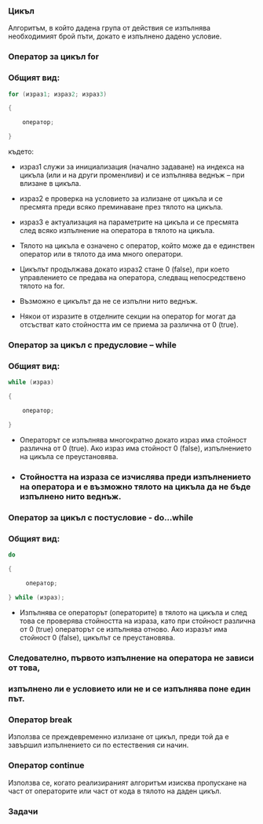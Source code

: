 ### Цикъл


Алгоритъм, в който дадена група от действия се изпълнява необходимият брой пъти, докато е изпълнено дадено условие.

### Оператор за цикъл for

### Общият вид:

```c++
for (израз1; израз2; израз3) 

{

	оператор;

}
```
където:

- израз1 служи за инициализация (начално задаване) на индекса на цикъла (или и на други променливи) и се изпълнява веднъж – при влизане в цикъла.

- израз2 е проверка на условието за излизане от цикъла и се пресмята преди всяко преминаване през тялото на цикъла.

- израз3 е актуализация на параметрите на цикъла и се пресмята след всяко изпълнение на оператора в тялото на цикъла.

- Тялото на цикъла е означено с оператор, който може да е единствен оператор или в тялото да има много оператори.

- Цикълът продължава докато израз2 стане 0 (false), при което управлението се предава на оператора, следващ непосредствено тялото на for.

- Възможно е цикълът да не се изпълни нито веднъж.

- Някои от изразите в отделните секции на оператор for могат да отсъстват като стойността им се приема за различна от 0 (true).


### Оператор за цикъл с предусловие – while

### Общият вид:

```c++
while (израз)

{

	оператор;

}
```

- Операторът се изпълнява многократно докато израз има стойност различна от 0 (true). Ако израз има стойност 0 (false), изпълнението на цикъла се преустановява.

- ### Стойността на израза се изчислява преди изпълнението на оператора и е възможно тялото на цикъла да не бъде изпълнено нито веднъж.

### Оператор за цикъл с постусловие - do…while
### Общият вид:

```c++
do	

{

	 оператор;
 
} while (израз);
```

- Изпълнява се операторът (операторите) в тялото на цикъла и след това се проверява стойността на израза, като при стойност различна от 0 (true) операторът се изпълнява отново.
Ако изразът има стойност 0 (false), цикълът се преустановява.
### Следователно, първото изпълнение на оператора не зависи от това,
### изпълнено ли е условието или не и се изпълнява поне един път.

### Оператор break

Използва се преждевременно излизане от цикъл, преди той да е завършил изпълнението си по естествения си начин.

### Оператор continue

Използва се, когато реализираният алгоритъм изисква пропускане на част от операторите или част от кода в тялото на даден цикъл.


### Задачи


